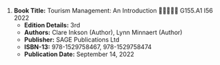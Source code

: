 1. **Book Title:** Tourism Management: An Introduction 🚨🚨🚨🚨🚨 G155.A1 I56 2022
   - **Edition Details:** 3rd
   - **Authors:** Clare Inkson (Author), Lynn Minnaert (Author)
   - **Publisher:** SAGE Publications Ltd
   - **ISBN-13:** 978-1529758467, 978-1529758474
   - **Publication Date:** September 14, 2022
